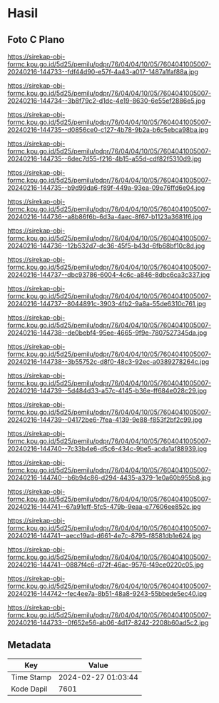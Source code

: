 # Hasil

## Foto C Plano

https://sirekap-obj-formc.kpu.go.id/5d25/pemilu/pdpr/76/04/04/10/05/7604041005007-20240216-144733--fdf44d90-e57f-4a43-a017-1487a1faf88a.jpg

https://sirekap-obj-formc.kpu.go.id/5d25/pemilu/pdpr/76/04/04/10/05/7604041005007-20240216-144734--3b8f79c2-d1dc-4e19-8630-6e55ef2886e5.jpg

https://sirekap-obj-formc.kpu.go.id/5d25/pemilu/pdpr/76/04/04/10/05/7604041005007-20240216-144735--d0856ce0-c127-4b78-9b2a-b6c5ebca98ba.jpg

https://sirekap-obj-formc.kpu.go.id/5d25/pemilu/pdpr/76/04/04/10/05/7604041005007-20240216-144735--6dec7d55-f216-4b15-a55d-cdf82f5310d9.jpg

https://sirekap-obj-formc.kpu.go.id/5d25/pemilu/pdpr/76/04/04/10/05/7604041005007-20240216-144735--b9d99da6-f89f-449a-93ea-09e76ffd6e04.jpg

https://sirekap-obj-formc.kpu.go.id/5d25/pemilu/pdpr/76/04/04/10/05/7604041005007-20240216-144736--a8b86f6b-6d3a-4aec-8f67-b1123a3681f6.jpg

https://sirekap-obj-formc.kpu.go.id/5d25/pemilu/pdpr/76/04/04/10/05/7604041005007-20240216-144736--12b532d7-dc36-45f5-b43d-6fb68bf10c8d.jpg

https://sirekap-obj-formc.kpu.go.id/5d25/pemilu/pdpr/76/04/04/10/05/7604041005007-20240216-144737--dbc93786-6004-4c6c-a846-8dbc6ca3c337.jpg

https://sirekap-obj-formc.kpu.go.id/5d25/pemilu/pdpr/76/04/04/10/05/7604041005007-20240216-144737--8044891c-3903-4fb2-9a8a-55de6310c761.jpg

https://sirekap-obj-formc.kpu.go.id/5d25/pemilu/pdpr/76/04/04/10/05/7604041005007-20240216-144738--de0bebf4-95ee-4665-9f9e-7807527345da.jpg

https://sirekap-obj-formc.kpu.go.id/5d25/pemilu/pdpr/76/04/04/10/05/7604041005007-20240216-144738--3b55752c-d8f0-48c3-92ec-a0389278264c.jpg

https://sirekap-obj-formc.kpu.go.id/5d25/pemilu/pdpr/76/04/04/10/05/7604041005007-20240216-144739--5d484d33-a57c-4145-b36e-ff684e028c29.jpg

https://sirekap-obj-formc.kpu.go.id/5d25/pemilu/pdpr/76/04/04/10/05/7604041005007-20240216-144739--04172be6-7fea-4139-9e88-f853f2bf2c99.jpg

https://sirekap-obj-formc.kpu.go.id/5d25/pemilu/pdpr/76/04/04/10/05/7604041005007-20240216-144740--7c33b4e6-d5c6-434c-9be5-acda1af88939.jpg

https://sirekap-obj-formc.kpu.go.id/5d25/pemilu/pdpr/76/04/04/10/05/7604041005007-20240216-144740--b6b94c86-d294-4435-a379-1e0a60b955b8.jpg

https://sirekap-obj-formc.kpu.go.id/5d25/pemilu/pdpr/76/04/04/10/05/7604041005007-20240216-144741--67a91eff-5fc5-479b-9eaa-e77606ee852c.jpg

https://sirekap-obj-formc.kpu.go.id/5d25/pemilu/pdpr/76/04/04/10/05/7604041005007-20240216-144741--aecc19ad-d661-4e7c-8795-f8581db1e624.jpg

https://sirekap-obj-formc.kpu.go.id/5d25/pemilu/pdpr/76/04/04/10/05/7604041005007-20240216-144741--0887f4c6-d72f-46ac-9576-f49ce0220c05.jpg

https://sirekap-obj-formc.kpu.go.id/5d25/pemilu/pdpr/76/04/04/10/05/7604041005007-20240216-144742--fec4ee7a-8b51-48a8-9243-55bbede5ec40.jpg

https://sirekap-obj-formc.kpu.go.id/5d25/pemilu/pdpr/76/04/04/10/05/7604041005007-20240216-144733--0f652e56-ab06-4d17-8242-2208b60ad5c2.jpg


## Metadata

| Key        | Value               |
| ---------- | ------------------- |
| Time Stamp | 2024-02-27 01:03:44 |
| Kode Dapil | 7601                |



